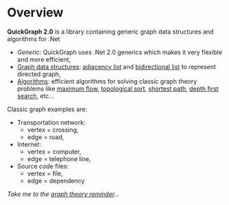 # Overview

**QuickGraph 2.0** is a library containing generic graph data structures and algorithms for .Net

* _Generic_: QuickGraph uses .Net 2.0 generics which makes it very flexible and more efficient,
* [Graph data structures](Graph-data-structures): [adjacency list](adjacency-list) and [bidirectional list](bidirectional-list) to represent directed graph,
* [Algorithms](Algorithms): efficient algorithms for solving classic graph theory problems like [maximum flow](maximum-flow), [topological sort](topological-sort), [shortest path](shortest-path), [depth first search](depth-first-search), etc…

Classic graph examples are:

* Transportation network:
  * vertex = crossing,
  * edge = road,
* Internet:
  * vertex = computer,
  * edge = telephone line,
* Source code files:
  * vertex = file,
  * edge = dependency

_Take me to the [graph theory reminder](graph-theory-reminder)..._